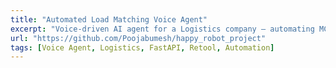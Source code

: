 ```yaml
---
title: "Automated Load Matching Voice Agent"
excerpt: "Voice-driven AI agent for a Logistics company – automating MC verification, load matching, and rate negotiation."
url: "https://github.com/Poojabumesh/happy_robot_project"
tags: [Voice Agent, Logistics, FastAPI, Retool, Automation]
---
```

